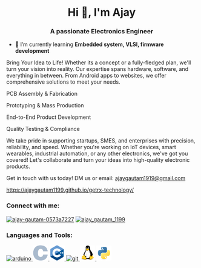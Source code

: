 <h1 align="center">Hi 👋, I'm Ajay</h1>
<h3 align="center">A passionate Electronics Engineer</h3>

- 🌱 I’m currently learning **Embedded system, VLSI, firmware development**

Bring Your ldea to Life! Whether its a concept or a fully-fledged plan, we'll turn your vision into reality. Our expertise spans hardware, software, and everything in between. From Android apps to websites, we offer comprehensive solutions to meet your needs.


PCB Assembly & Fabrication 

Prototyping & Mass Production 

End-to-End Product Development 

Quality Testing & Compliance


We take pride in supporting startups, SMES, and enterprises with precision, reliability, and speed. Whether you're working on loT devices, smart wearables, industrial automation, or any other electronics, we've got you covered! Let's collaborate and turn your ideas into high-quality electronic products.

Get in touch with us today! 
DM us or email: ajaygautam1919@gmail.com

https://ajaygautam1199.github.io/getrx-technology/

<h3 align="left">Connect with me:</h3>
<p align="left">
<a href="https://linkedin.com/in/ajay-gautam-0573a7227" target="blank"><img align="center" src="https://raw.githubusercontent.com/rahuldkjain/github-profile-readme-generator/master/src/images/icons/Social/linked-in-alt.svg" alt="ajay-gautam-0573a7227" height="30" width="40" /></a>
<a href="https://instagram.com/ajay_gautam_1199" target="blank"><img align="center" src="https://raw.githubusercontent.com/rahuldkjain/github-profile-readme-generator/master/src/images/icons/Social/instagram.svg" alt="ajay_gautam_1199" height="30" width="40" /></a>
</p>

<h3 align="left">Languages and Tools:</h3>
<p align="left"> 
<!-- <a href="https://developer.android.com" target="_blank" rel="noreferrer"> <img src="https://raw.githubusercontent.com/devicons/devicon/master/icons/android/android-original-wordmark.svg" alt="android" width="40" height="40"/> </a> -->
<a href="https://www.arduino.cc/" target="_blank" rel="noreferrer"> <img src="https://cdn.worldvectorlogo.com/logos/arduino-1.svg" alt="arduino" width="40" height="40"/> </a> 
<a href="https://www.cprogramming.com/" target="_blank" rel="noreferrer"> <img src="https://raw.githubusercontent.com/devicons/devicon/master/icons/c/c-original.svg" alt="c" width="40" height="40"/> </a> 
<a href="https://www.w3schools.com/cpp/" target="_blank" rel="noreferrer"> <img src="https://raw.githubusercontent.com/devicons/devicon/master/icons/cplusplus/cplusplus-original.svg" alt="cplusplus" width="40" height="40"/> </a> 
<!-- <a href="https://firebase.google.com/" target="_blank" rel="noreferrer"> <img src="https://www.vectorlogo.zone/logos/firebase/firebase-icon.svg" alt="firebase" width="40" height="40"/> </a>  -->
<a href="https://git-scm.com/" target="_blank" rel="noreferrer"> <img src="https://www.vectorlogo.zone/logos/git-scm/git-scm-icon.svg" alt="git" width="40" height="40"/> </a> 
<!-- <a href="https://www.java.com" target="_blank" rel="noreferrer"> <img src="https://raw.githubusercontent.com/devicons/devicon/master/icons/java/java-original.svg" alt="java" width="40" height="40"/> </a>  -->
<!-- <a href="https://kotlinlang.org" target="_blank" rel="noreferrer"> <img src="https://www.vectorlogo.zone/logos/kotlinlang/kotlinlang-icon.svg" alt="kotlin" width="40" height="40"/> </a>  -->
<a href="https://www.linux.org/" target="_blank" rel="noreferrer"> <img src="https://raw.githubusercontent.com/devicons/devicon/master/icons/linux/linux-original.svg" alt="linux" width="40" height="40"/> </a> 
<a href="https://www.python.org" target="_blank" rel="noreferrer"> <img src="https://raw.githubusercontent.com/devicons/devicon/master/icons/python/python-original.svg" alt="python" width="40" height="40"/> </a> </p>

<!-- # 📊 GitHub Stats:

![](https://github-readme-streak-stats.herokuapp.com/?user=AJAYGAUTAM1199&theme=dark&hide_border=false)<br/> 
![](https://github-readme-stats.vercel.app/api/top-langs/?username=AJAYGAUTAM1199&theme=dark&hide_border=false&include_all_commits=true&count_private=false&layout=compact)
[![](https://visitcount.itsvg.in/api?id=AJAYGAUTAM1199&icon=0&color=0)](https://visitcount.itsvg.in) -->
